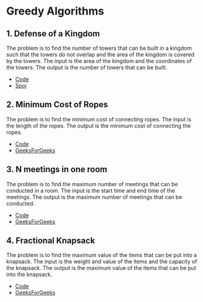 # Greedy Algorithms

## 1. Defense of a Kingdom
The problem is to find the number of towers that can be built in a kingdom such that the towers do not overlap and the area of the kingdom is covered by the towers. The input is the area of the kingdom and the coordinates of the towers. The output is the number of towers that can be built.
- [Code](./DefenceOfAKingdom.cpp)
- [Spoj](https://www.spoj.com/problems/DEFKIN/)

## 2. Minimum Cost of Ropes
The problem is to find the minimum cost of connecting ropes. The input is the length of the ropes. The output is the minimum cost of connecting the ropes.
- [Code](./MinimumCostOfRopes.cpp)
- [GeeksForGeeks](https://www.geeksforgeeks.org/problems/minimum-cost-of-ropes-1587115620/1)

## 3. N meetings in one room
The problem is to find the maximum number of meetings that can be conducted in a room. The input is the start time and end time of the meetings. The output is the maximum number of meetings that can be conducted.
- [Code](./NMeetingsInOneRoom.cpp)
- [GeeksForGeeks](https://www.geeksforgeeks.org/problems/n-meetings-in-one-room-1587115620/1)

## 4. Fractional Knapsack
The problem is to find the maximum value of the items that can be put into a knapsack. The input is the weight and value of the items and the capacity of the knapsack. The output is the maximum value of the items that can be put into the knapsack.
- [Code](./FractionalKnapsack.cpp)
- [GeeksForGeeks](https://www.geeksforgeeks.org/problems/fractional-knapsack-1587115620/1) 